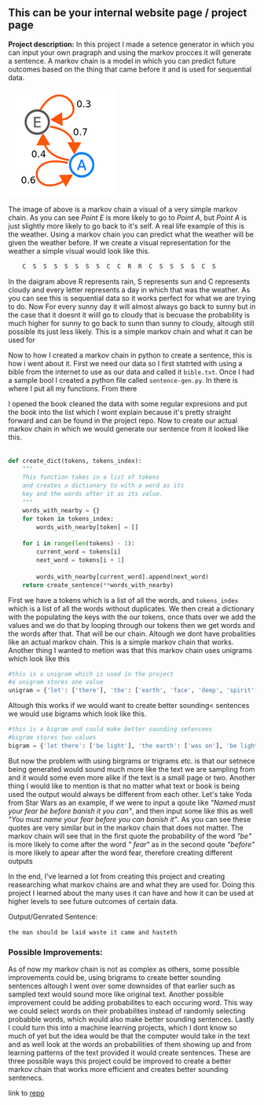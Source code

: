 ## This can be your internal website page / project page

**Project description:** In this project I made a setence generator in which you can input your own pragraph and using the markov procces it will generate a sentence. A markov chain is a model in which you can predict future outcomes based on the thing that came before it and is used for sequential data. 

<img src="../images/markov_chain.png" alt="A markov chain">



The image of above is a markov chain a visual of a very simple markov chain.
As you can see *Point E* is more likely to go to *Point A*, but *Point A* is just 
slightly more likely to go back to it's self. A real life example of this is
the weather. Using a markov chain you can predict what the weather will be
given the weather before. If we create a visual representation for the 
weather a simple visual would look like this.
 
~~~python
    C  S  S  S  S  S  S  S  C  C  R  R  C  S  S  S  S  C  S
~~~

In the daigram above R represents rain, S represents sun and C represents 
cloudy and every letter represents a day in which that was the weather. As
you can see this is sequential data so it works perfect for what we are 
trying to do. Now For every sunny day it will almost always go back to 
sunny but in the case that it doesnt it wiill go to cloudy that is becuase
the probability is much higher for sunny to go back to sunn than sunny to 
cloudy, altough still possible its just less likely. This is a simple markov
chain and what it can be used for

Now to how I created a markov chain in python to create a sentence, this is
how i went about it. First we need our data so I first statrted with using a
bible from the internet to use as our data and called it `bible.txt`. Once I had a sample bool I created a python file called `sentence-gen.py`. In there is where I put all my functions. From there

I opened the book cleaned the data with some regular expresions and put the 
book into the list which I wont explain because it's pretty straight forward and can be found in the project repo. Now to create our actual markov chain in which we would generate our sentence from it looked like this.



~~~python

def create_dict(tokens, tokens_index):
    """
    This function takes in a list of tokens
    and creates a dictionary to with a word as its 
    key and the words after it as its value.
    """
    words_with_nearby = {}
    for token in tokens_index:
        words_with_nearby[token] = []

    for i in range(len(tokens) - 1):
        current_word = tokens[i]
        next_word = tokens[i + 1]

        words_with_nearby[current_word].append(next_word)
    return create_sentence(**words_with_nearby)

~~~

First we have a tokens which is a list of all the words, and `tokens_index`
which is a list of all the words without duplicates. We then creat a
dictionary with the populating the keys with the our tokens, once thats over
we add the values and we do that by looping through our tokens then we get
words and the words after that. That will be our chain. Altough we dont
have probalities like an actual markov chain. This is a simple markov chain
that works. Another thing I wanted to metion was that this
markov chain uses unigrams which look like this

~~~python
#this is a unigram which is used in the project
#a unigram stores one value
unigram = {'let': ['there'], 'the': ['earth', 'face', 'deep', 'spirit', 'face', 'waters'], 'light': ['and'], 'moved': ['upon'], 'earth': ['was'], 'void': ['and'], 'darkness': ['was'], 'of': ['the', 'god', 'the'], 'was': ['without', 'upon', 'light'], 'god': ['moved', 'said'], 'there': ['be', 'was'], 'said': ['let'], 'deep': ['and'], 'and': ['the', 'void', 'darkness', 'the', 'god', 'there'], 'face': ['of', 'of'], 'spirit': ['of'], 'upon': ['the', 'the'], 'waters': ['and'], 'without': ['form'], 'form': ['and'], 'be': ['light']}
~~~

Altough this works if we would want to create better sounding<
sentences we would use bigrams which look like this.

~~~python
#this is a bigram and could make better sounding setencees
#bigram stores two values
bigram = {'let there': ['be light'], 'the earth': ['was on'], 'be light': ['ther was']}: 
~~~

But now the problem with using birgrams or trigrams etc. is that our
setnece being generated would sound much more like the text we are 
sampling from and it would some even more alike if the text is a small
page or two. Another thing I would like to mention is that no matter
what text or book is being used the output would always be different
from each other. Let's take Yoda from Star Wars as an example, if we
were to input a qoute like *"Named must your fear be before banish it
you can"*, and then input some like this as well *"You must name your
fear before you can banish it"*. As you can see these quotes are very
similar but in the markov chain that does not matter. The markov chain
will see that in the first quote the probability of the word *"be"* is
more likely to come after the word *" fear"* as in the second qoute 
*"before"* is more likely to apear after the word fear, therefore
creating different outputs

In the end, I've learned a lot from creating this project and creating
reasearching what markov chains are and what they are used for. Doing
this project I learned about the many uses it can have and how it can
be used at higher levels to see future outcomes of certain data. 

Output/Genrated Sentence:

`the man should be laid waste it came and hasteth`


### Possible Improvements:

As of now my markov chain is not as complex as others, some possible
improvements could be, using brigrams to create better sounding sentences altough
I went over some downsides of that earlier such as sampled text would
sound more like original text. Another possible improvement could be
adding probabilites to each occuring word. This way we could select
words on their probabilites instead of randomly selecting probabble
words, which would also make better sounding sentences. Lastly I could
turn this into a machine learning projects, which I dont know so much
of yet but the idea would be that the computer would take in the text
and as well look at the words an probabilities of them showing up and
from learning patterns of the text provided it would create sentences.
These are three possible ways this project could be improved to create
a better markov chain that works more efficient and creates better 
sounding sentenecs. 

link to [repo](https://github.com/GaelGil/sentence-generator)

